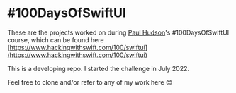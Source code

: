 # #100DaysOfSwiftUI

These are the projects worked on during [Paul Hudson](twitter.com/twostraws)'s #100DaysOfSwiftUI course, which can be found here [https://www.hackingwithswift.com/100/swiftui](https://www.hackingwithswift.com/100/swiftui)

This is a developing repo. I started the challenge in July 2022.

Feel free to clone and/or refer to any of my work here 😊
